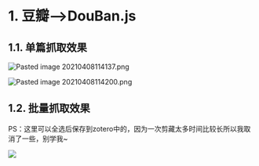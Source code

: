 # 1. 豆瓣-->DouBan.js

## 1.1. 单篇抓取效果

 ![Pasted image 20210408114137.png](D:\#www.tanguangzhi.com\attachment.tanguangzhi.com\#Index\Typora库\20210408115923.png)

 ![Pasted image 20210408114200.png](D:\#www.tanguangzhi.com\attachment.tanguangzhi.com\#Index\Typora库\20210408115924.png)

 



## 1.2. 批量抓取效果

PS：这里可以全选后保存到zotero中的，因为一次剪藏太多时间比较长所以我取消了一些，别学我~

![](D:\#www.tanguangzhi.com\attachment.tanguangzhi.com\#Index\Typora库\20210415192003.gif)